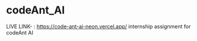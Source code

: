 # codeAnt_AI
LIVE LINK- : https://code-ant-ai-neon.vercel.app/
internship assignment for codeAnt AI

